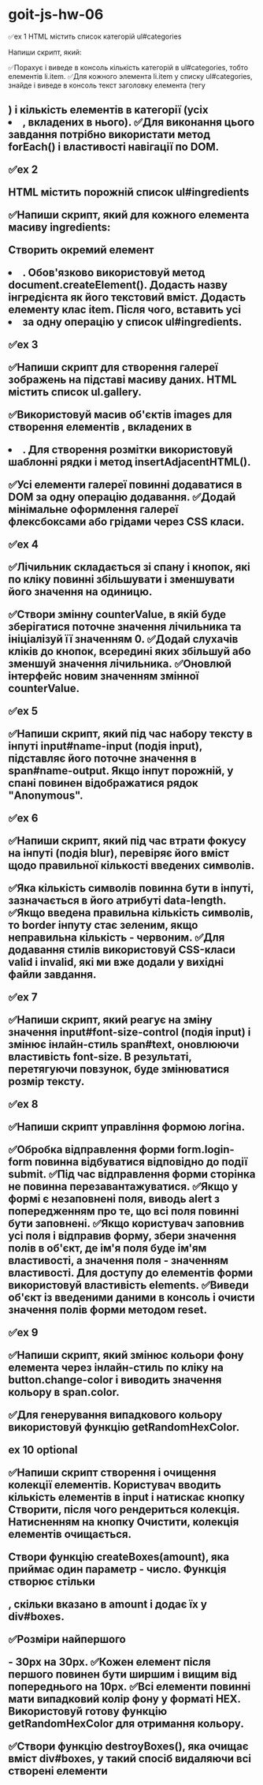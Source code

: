 # goit-js-hw-06

✅ex 1
HTML містить список категорій ul#categories

Напиши скрипт, який:

✅Порахує і виведе в консоль кількість категорій в ul#categories, тобто елементів li.item.
✅Для кожного элемента li.item у списку ul#categories, знайде і виведе в консоль текст заголовку елемента (тегу <h2>) і кількість елементів в категорії (усіх <li>, вкладених в нього).
✅Для виконання цього завдання потрібно використати метод forEach() і властивості навігації по DOM.

✅ex 2

HTML містить порожній список ul#ingredients

✅Напиши скрипт, який для кожного елемента масиву ingredients:

Створить окремий елемент <li>. Обов'язково використовуй метод document.createElement().
Додасть назву інгредієнта як його текстовий вміст.
Додасть елементу клас item.
Після чого, вставить усі <li> за одну операцію у список ul#ingredients.

✅ex 3

✅Напиши скрипт для створення галереї зображень на підставі масиву даних. HTML містить список ul.gallery.

✅Використовуй масив об'єктів images для створення елементів <img>, вкладених в <li>. Для створення розмітки використовуй шаблонні рядки і метод insertAdjacentHTML().

✅Усі елементи галереї повинні додаватися в DOM за одну операцію додавання.
✅Додай мінімальне оформлення галереї флексбоксами або грідами через CSS класи.

✅ex 4

✅Лічильник складається зі спану і кнопок, які по кліку повинні збільшувати і зменшувати його значення на одиницю.

✅Створи змінну counterValue, в якій буде зберігатися поточне значення лічильника та ініціалізуй її значенням 0.
✅Додай слухачів кліків до кнопок, всередині яких збільшуй або зменшуй значення лічильника.
✅Оновлюй інтерфейс новим значенням змінної counterValue.

✅ex 5

✅Напиши скрипт, який під час набору тексту в інпуті input#name-input (подія input), підставляє його поточне значення в span#name-output. Якщо інпут порожній, у спані повинен відображатися рядок "Anonymous".

✅ex 6

✅Напиши скрипт, який під час втрати фокусу на інпуті (подія blur), перевіряє його вміст щодо правильної кількості введених символів.

✅Яка кількість символів повинна бути в інпуті, зазначається в його атрибуті data-length.
✅Якщо введена правильна кількість символів, то border інпуту стає зеленим, якщо неправильна кількість - червоним.
✅Для додавання стилів використовуй CSS-класи valid і invalid, які ми вже додали у вихідні файли завдання.

✅ex 7

✅Напиши скрипт, який реагує на зміну значення input#font-size-control (подія input) і змінює інлайн-стиль span#text, оновлюючи властивість font-size. В результаті, перетягуючи повзунок, буде змінюватися розмір тексту.

✅ex 8

✅Напиши скрипт управління формою логіна.

✅Обробка відправлення форми form.login-form повинна відбуватися відповідно до події submit.
✅Під час відправлення форми сторінка не повинна перезавантажуватися.
✅Якщо у формі є незаповнені поля, виводь alert з попередженням про те, що всі поля повинні бути заповнені.
✅Якщо користувач заповнив усі поля і відправив форму, збери значення полів в об'єкт, де ім'я поля буде ім'ям властивості, а значення поля - значенням властивості. Для доступу до елементів форми використовуй властивість elements.
✅Виведи об'єкт із введеними даними в консоль і очисти значення полів форми методом reset.

✅ex 9

✅Напиши скрипт, який змінює кольори фону елемента <body> через інлайн-стиль по кліку на button.change-color і виводить значення кольору в span.color.

✅Для генерування випадкового кольору використовуй функцію getRandomHexColor.

ex 10 optional

✅Напиши скрипт створення і очищення колекції елементів. Користувач вводить кількість елементів в input і натискає кнопку Створити, після чого рендериться колекція. Натисненням на кнопку Очистити, колекція елементів очищається.

Створи функцію createBoxes(amount), яка приймає один параметр - число. Функція створює стільки <div>, скільки вказано в amount і додає їх у div#boxes.

✅Розміри найпершого <div> - 30px на 30px.
✅Кожен елемент після першого повинен бути ширшим і вищим від попереднього на 10px.
✅Всі елементи повинні мати випадковий колір фону у форматі HEX. Використовуй готову функцію getRandomHexColor для отримання кольору.

✅Створи функцію destroyBoxes(), яка очищає вміст div#boxes, у такий спосіб видаляючи всі створені елементи
